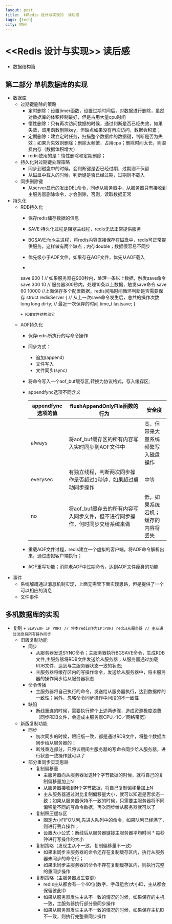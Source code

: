 ```yaml
---
layout: post
title:  《《Redis 设计与实现》》 读后感 
tags: [tech]
city: 杭州 
---
```



<<Redis 设计与实现>> 读后感
=============
+ 数据结构篇



第二部分 单机数据库的实现
------------------------
+ 数据库
    + 过期键删除的策略
        + 定时删除：设置timer函数，设置过期时间后，对数据进行删除，虽然对数据库的体积控制最好，但是占用大量cpu时间
        + 惰性删除：只有再次访问数据的时候，通过判断是否已经失效，如果失效，调用函数删除key，但缺点如果没有再次访问，数据会积累；
        + 定期删除：建立定时任务，扫描整个数据库的数据键，判断是否为失效；如果为失效则删除；删除太频繁，占用cpu；删除时间太长，则浪费内存（数据体积增大）
        + redis使用的是：惰性删除和定期删除；
    + 持久化对过期键处理策略
        + 同步到磁盘中的时候，会判断键是否已经过期，过期则不保留
        + 从磁盘中载入的时候，判断键是否已经过期，过期则不载入
    + 同步删除键
        + 从server显示的发出DEL命令，同步从服务器中，从服务器只有接收到主服务器删除命令，才会删除，否则，读取数据正常
+ 持久化
    + RDB持久化
        + 保存redis储存数据的信息
        + SAVE:持久化过程是阻塞主线程，redis无法正常提供服务
        + BGSAVE:fork主进程，将redis内容直接保存在磁盘中，redis可正常提供服务，这样做有两个缺点；内存double；数据很容易不同步
        + 优先级小于AOF文件，如果存在AOF文件，优先从AOF载入
         
        + ```c
        save 900 1 // 如果服务器在900秒内，处理一条以上数据，触发save命令
        save 300 10 // 服务器300秒内，处理10条以上数据，触发save命令
        save 60 10000
        //上面保存多个配置数据，redis间隔时间循环判断是否需要保存
        struct redisServer {
            // 从上一次save命令发生后，总共的操作次数
            long long dirty;
            // 最近一次保存的时间
            time_t lastsave;
        }
        ```
        + RDB文件结构部分
    + AOF持久化
        + 保存redis所执行的写命令操作
        + 同步方式：
            + 追加(append)
            + 文件写入
            + 文件同步(sync)
        + 将命令写入一个aof_buf缓存区,转换为协议格式，存入缓存区;
        + appendfync选项不同含义
        
        
			|  appendfync 选项的值 | flushAppendOnlyFile函数的行为   | 安全度 |
			| ------------------------ | ------------------------------------ |--------------|
			|	always   |  将aof_buf缓存区的所有内容写入实时同步到AOF文件中   |高，但带来大量系统频繁写入磁盘操作|
			|   everysec|  有独立线程，判断两次同步操作是否超过1秒钟，如果超过启动同步操作  | 中等 |
			|   no         |   将aof_buf缓存去的所有内容写入同步文件，但不进行同步操作，何时同步交给系统来做  | 低，如果系统宕机；缓存的内容将丢失|
		+ 重载AOF文件过程，redis建立一个虚拟的客户端，将AOF命令解析出来，通过虚拟客户端执行；
		+ AOF重写功能；消除老AOF中过期命令，达到AOF文件瘦身的功能
+ 事件
    + 系统解耦通过消息机制实现，上面无需管下面实现思路，但是提供了一个可以相应的消息
    + 文件事件
        

多机数据库的实现
----------------
+ 复制
	+ 
		```
		SLAVEOF IP PORT
		// 将本redis作为IP:PORT redis从服务器
		// 主从通过消息将所有操作同步
		```
	+ 旧版复制功能
		+ 同步
			+ 从服务器发送SYNC命令；主服务器执行BGSAVE命令，生成RDB文件,主服务器将RDB文件发送给从服务器；从服务器通过加载RDB文件，达到与主服务器状态一致的状态;
			+ 主服务器将缓存区内的写操作命令，发送给从服务器中，将主服务器的操作同步给从服务器状态
		+ 命令传播
			+ 主服务器将自己执行的命令，发送给从服务器执行，达到数据库的一致性；另外，忽略命令同步操作中间段的不一致性
		+ 缺陷
			+ 断线重连的时候，需要执行整个上述两步骤，造成资源极度浪费（同步RDB文件，会造成主服务器CPU／IO／网络带宽）
	+ 新版复制功能	
		+ 同步
			+ 初次同步的时候，跟旧版一致，都是通过RDB文件，将整个数据库同步给从服务器的；
			+ 断线重连部分，只将该期间主服务器的写命令同步给从服务器，进行状态一致操作就可以了
		+ 部分重同步实现思路
			+ 复制偏移量
				+ 主服务器向从服务器发送N个字节数据的时候，就将自己的复制偏移量加上N
				+ 从服务器接收到N个字节数据，将自己复制偏移量加上N
				+ 主从服务器通过对比复制偏移量大小，就可以知道是否状态一致；如果从服务器保持不一致的时候，只需要主服务器将不同偏移量不同的写命令数据，再次同步给从服务器就可以了
			+ 复制积压缓存区
				+ 固定大小FIFO队列,先进入队列中的命令，如果队列已经满了，则进行丢弃操作；
				+ 设置大小公式：断线后从服务器链接主服务器平均时间 * 每秒钟进行写操作的大小
			+ 复制策略（发现主从不一致，复制偏移量不一致）
				+ 如果未同步主服务器的命令还存在复制缓存区内，执行从服务器未同步的命令行；
				+ 如果未同步主服务器的命令不存在复制缓存区内，则执行完整的重同步操作
			+ 复制策略（主服务器发生变更）
				+ redis主从都会有一个40位(数字、字母组合)大小ID，主从都会保留彼此ID
				+ 如果从服务器发生主从不一致的情况的时候，如果保存的主机一致，主服务器执行部分重同步操作
				+ 如果从服务器发生主从不一致的情况的时候，如果保存主机ID不一致，则执行完整重同步操作
